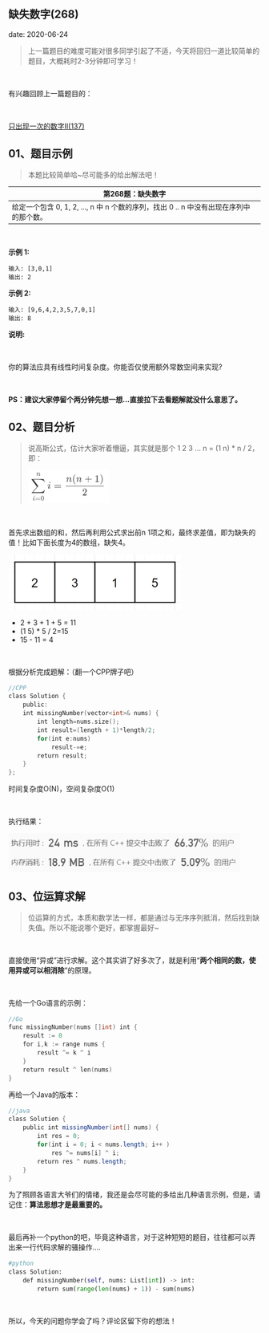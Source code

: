  
##	缺失数字(268)
date:	2020-06-24
 

> 上一篇题目的难度可能对很多同学引起了不适，今天将回归一道比较简单的题目，大概耗时2-3分钟即可学习！

<br/>

有兴趣回顾上一篇题目的：

<br/>

 [只出现一次的数字Ⅱ(137)](learning/1.8/805.md) 

## 01、题目示例

> 本题比较简单哈~尽可能多的给出解法吧！

| 第268题：缺失数字                                            |
| ------------------------------------------------------------ |
| 给定一个包含 0, 1, 2, ..., n 中 n 个数的序列，找出 0 .. n 中没有出现在序列中的那个数。 |

<br/>

**示例 1:**

```
输入: [3,0,1]
输出: 2
```

**示例 2:**

```
输入: [9,6,4,2,3,5,7,0,1]
输出: 8
```

**说明:**

 <br/>

你的算法应具有线性时间复杂度。你能否仅使用额外常数空间来实现?

 <br/>

**PS：建议大家停留个两分钟先想一想...直接拉下去看题解就没什么意思了。**

## 02、题目分析

> 说高斯公式，估计大家听着懵逼，其实就是那个  1 2 3 ... n = (1 n) * n / 2，即：
>
> <img src="./806/1.jpg" alt="PNG" style="zoom: 80%;" />

 <br/>

首先求出数组的和，然后再利用公式求出前n 1项之和，最终求差值，即为缺失的值！比如下面长度为4的数组，缺失4。

<img src="./806/2.jpg" alt="PNG" style="zoom: 80%;" />

- 2 + 3  + 1 + 5 = 11
- (1 5) * 5 / 2=15
- 15 - 11 = 4

 <br/>

根据分析完成题解：（翻一个CPP牌子吧）

```c
//CPP 
class Solution { 
    public:
    int missingNumber(vector<int>& nums) {
        int length=nums.size(); 
        int result=(length + 1)*length/2;
        for(int e:nums) 
            result-=e;
        return result;
    }
};
```

时间复杂度O(N)，空间复杂度O(1)

 <br/>

执行结果：

<img src="./806/3.jpg" alt="PNG" style="zoom: 80%;" />

## 03、位运算求解

> 位运算的方式，本质和数学法一样，都是通过与无序序列抵消，然后找到缺失值。所以不能说哪个更好，都掌握最好~

 <br/>

直接使用“异或”进行求解。这个其实讲了好多次了，就是利用“**两个相同的数，使用异或可以相消除**”的原理。

 <br/>

先给一个Go语言的示例：

```go
//Go
func missingNumber(nums []int) int {
    result := 0
    for i,k := range nums {
        result ^= k ^ i
    }
    return result ^ len(nums)
}
```

再给一个Java的版本：

```java
//java
class Solution {
    public int missingNumber(int[] nums) {
        int res = 0;
        for(int i = 0; i < nums.length; i++ )
            res ^= nums[i] ^ i;
        return res ^ nums.length;
    }
}
```

为了照顾各语言大爷们的情绪，我还是会尽可能的多给出几种语言示例，但是，请记住：**算法思想才是最重要的。**

 <br/>

最后再补一个python的吧，毕竟这种语言，对于这种短短的题目，往往都可以弄出来一行代码求解的骚操作....

```python
#python
class Solution:
    def missingNumber(self, nums: List[int]) -> int:
        return sum(range(len(nums) + 1)) - sum(nums)
```

 <br/>

所以，今天的问题你学会了吗？评论区留下你的想法！